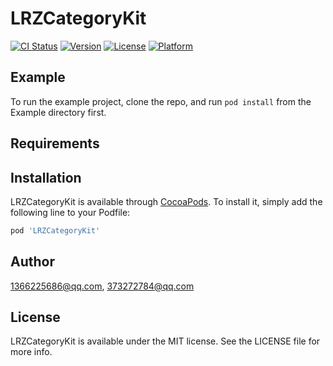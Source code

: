 # LRZCategoryKit

[![CI Status](https://img.shields.io/travis/1366225686@qq.com/LRZCategoryKit.svg?style=flat)](https://travis-ci.org/1366225686@qq.com/LRZCategoryKit)
[![Version](https://img.shields.io/cocoapods/v/LRZCategoryKit.svg?style=flat)](https://cocoapods.org/pods/LRZCategoryKit)
[![License](https://img.shields.io/cocoapods/l/LRZCategoryKit.svg?style=flat)](https://cocoapods.org/pods/LRZCategoryKit)
[![Platform](https://img.shields.io/cocoapods/p/LRZCategoryKit.svg?style=flat)](https://cocoapods.org/pods/LRZCategoryKit)

## Example

To run the example project, clone the repo, and run `pod install` from the Example directory first.

## Requirements

## Installation

LRZCategoryKit is available through [CocoaPods](https://cocoapods.org). To install
it, simply add the following line to your Podfile:

```ruby
pod 'LRZCategoryKit'
```

## Author

1366225686@qq.com, 373272784@qq.com

## License

LRZCategoryKit is available under the MIT license. See the LICENSE file for more info.
